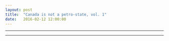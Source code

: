 ```yaml
---
layout: post
title:  "Canada is not a petro-state, vol. 1"
date:   2016-02-12 12:00:00
---
```


* * *

<div id="petroChart"></div>
<div id="petroTip" class="tooltip hidden">
	<p class="tipTitle"><span id="wageType"></span></p>
</div>

* * *

<script type="text/javascript" src="{{ site.baseurl }}/js/colorbrewer.js"></script>
<script>{% include 2016/02/petroChart.js %}</script>
<style>{% include 2016/02/petro1.css %}</style>
